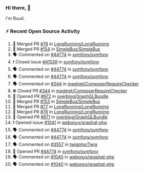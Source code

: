 ### Hi there, 👋

I'm Ruud.
 
### :zap: Recent Open Source Activity

<!--START_SECTION:activity-->
1. 🎉 Merged PR [#78](https://github.com/LongRunning/LongRunning/pull/78) in [LongRunning/LongRunning](https://github.com/LongRunning/LongRunning)
2. 🎉 Merged PR [#154](https://github.com/SimpleBus/SimpleBus/pull/154) in [SimpleBus/SimpleBus](https://github.com/SimpleBus/SimpleBus)
3. 🗣 Commented on [#44774](https://github.com/symfony/symfony/issues/44774) in [symfony/symfony](https://github.com/symfony/symfony)
4. ❗️ Closed issue [#41539](https://github.com/symfony/symfony/issues/41539) in [symfony/symfony](https://github.com/symfony/symfony)
5. 🗣 Commented on [#44774](https://github.com/symfony/symfony/issues/44774) in [symfony/symfony](https://github.com/symfony/symfony)
6. 🗣 Commented on [#44774](https://github.com/symfony/symfony/issues/44774) in [symfony/symfony](https://github.com/symfony/symfony)
7. 🗣 Commented on [#344](https://github.com/maglnet/ComposerRequireChecker/issues/344) in [maglnet/ComposerRequireChecker](https://github.com/maglnet/ComposerRequireChecker)
8. ❌ Closed PR [#344](https://github.com/maglnet/ComposerRequireChecker/pull/344) in [maglnet/ComposerRequireChecker](https://github.com/maglnet/ComposerRequireChecker)
9. 💪 Opened PR [#972](https://github.com/overblog/GraphQLBundle/pull/972) in [overblog/GraphQLBundle](https://github.com/overblog/GraphQLBundle)
10. 🎉 Merged PR [#153](https://github.com/SimpleBus/SimpleBus/pull/153) in [SimpleBus/SimpleBus](https://github.com/SimpleBus/SimpleBus)
11. 🎉 Merged PR [#77](https://github.com/LongRunning/LongRunning/pull/77) in [LongRunning/LongRunning](https://github.com/LongRunning/LongRunning)
12. 🎉 Merged PR [#76](https://github.com/LongRunning/LongRunning/pull/76) in [LongRunning/LongRunning](https://github.com/LongRunning/LongRunning)
13. 💪 Opened PR [#971](https://github.com/overblog/GraphQLBundle/pull/971) in [overblog/GraphQLBundle](https://github.com/overblog/GraphQLBundle)
14. ❗️ Opened issue [#1041](https://github.com/webonyx/graphql-php/issues/1041) in [webonyx/graphql-php](https://github.com/webonyx/graphql-php)
15. 🗣 Commented on [#44774](https://github.com/symfony/symfony/issues/44774) in [symfony/symfony](https://github.com/symfony/symfony)
16. 🗣 Commented on [#44774](https://github.com/symfony/symfony/issues/44774) in [symfony/symfony](https://github.com/symfony/symfony)
17. 🗣 Commented on [#3557](https://github.com/twigphp/Twig/issues/3557) in [twigphp/Twig](https://github.com/twigphp/Twig)
18. 💪 Opened PR [#44774](https://github.com/symfony/symfony/pull/44774) in [symfony/symfony](https://github.com/symfony/symfony)
19. 🗣 Commented on [#1040](https://github.com/webonyx/graphql-php/issues/1040) in [webonyx/graphql-php](https://github.com/webonyx/graphql-php)
20. 🗣 Commented on [#1040](https://github.com/webonyx/graphql-php/issues/1040) in [webonyx/graphql-php](https://github.com/webonyx/graphql-php)
<!--END_SECTION:activity-->
